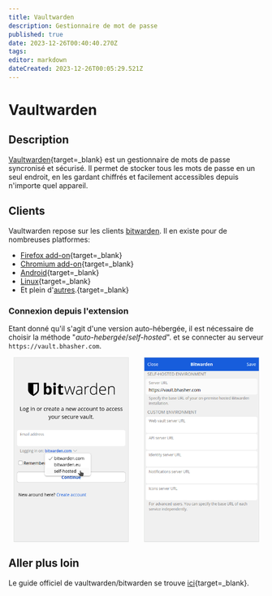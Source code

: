 ```yaml
---
title: Vaultwarden
description: Gestionnaire de mot de passe
published: true
date: 2023-12-26T00:40:40.270Z
tags: 
editor: markdown
dateCreated: 2023-12-26T00:05:29.521Z
---
```


# Vaultwarden

## Description

[Vaultwarden](https://vault.bhasher.com){target=_blank} est un gestionnaire de mots de passe syncronisé et sécurisé. Il permet de stocker tous les mots de passe en un seul endroit, en les gardant chiffrés et facilement accessibles depuis n'importe quel appareil.

## Clients

Vaultwarden repose sur les clients [bitwarden](https://fr.wikipedia.org/wiki/Bitwarden). Il en existe pour de nombreuses platformes:
- [Firefox add-on](https://addons.mozilla.org/firefox/addon/bitwarden-password-manager/){target=_blank}
- [Chromium add-on](https://chrome.google.com/webstore/detail/bitwarden-free-password-m/nngceckbapebfimnlniiiahkandclblb){target=_blank}
- [Android](https://play.google.com/store/apps/details?id=com.x8bit.bitwarden){target=_blank}
- [Linux](https://vault.bitwarden.com/download/?app=desktop&platform=linux){target=_blank}
- Et plein d'[autres](https://bitwarden.com/download/).{target=_blank}

### Connexion depuis l'extension

Etant donné qu'il s'agit d'une version auto-hébergée, il est nécessaire de choisir la méthode "*auto-hebergée*/*self-hosted*". et se connecter au serveur `https://vault.bhasher.com`.

<div style="display: flex; justify-content: space-evenly;">
    <img src="/bitwarden-addon-1.png" alt="Bitwarden Addon 1" style="max-width: 45%; margin-right: 10px;"/>
    <img src="/bitwarden-addon-2.png" alt="Bitwarden Addon 2" style="max-width: 45%; margin-left: 10px;"/>
</div>


## Aller plus loin

Le guide officiel de vaultwarden/bitwarden se trouve [ici](https://bitwarden.com/help/){target=_blank}.